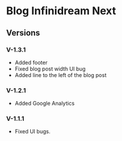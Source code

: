 # Blog Infinidream Next

## Versions

### V-1.3.1

 - Added footer
 - Fixed blog post width UI bug
 - Added line to the left of the blog post

### V-1.2.1

 - Added Google Analytics

### V-1.1.1

 - Fixed UI bugs.

